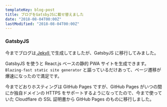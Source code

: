 ```yaml
---
templateKey: blog-post
title: ブログをGatsbyJSに載せ替えました
date: "2018-08-04T00:00Z"
lastModified: "2018-08-04T00:00Z"
---
```


### GatsbyJS

<preview-link title="GatsbyJS" url="https://www.gatsbyjs.org/"></preview-link>

今までブログは[ Jekyll ](https://jekyllrb.com/)で生成してましたが、GatsbyJS に移行してみました。

GatsbyJS を使うと React.js ベースの静的 PWA サイトを生成できます。
`Blazing-fast static site generator` と謳っているだけあって、ページ遷移が爆速になったので満足です。

今までどおりホスティングは GitHub Pages ですが、GitHub Pages がいつの間にか独自ドメインの HTTPS をサポートするようになってたので、今まで使っていた Cloudflare の SSL 証明書から GitHub Pages のものに移行しました。
